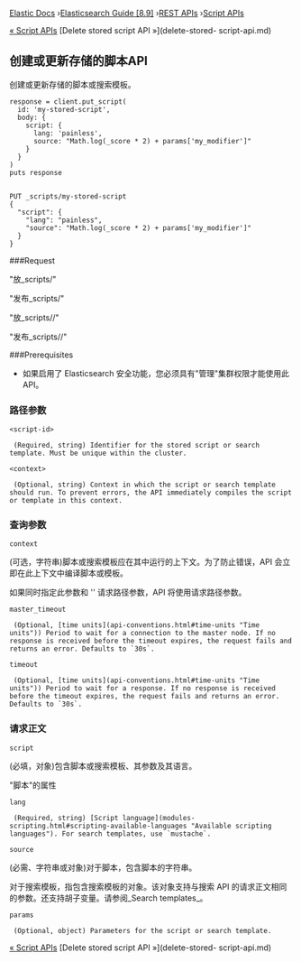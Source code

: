 

[Elastic Docs](/guide/) ›[Elasticsearch Guide [8.9]](index.md) ›[REST
APIs](rest-apis.md) ›[Script APIs](script-apis.md)

[« Script APIs](script-apis.md) [Delete stored script API »](delete-stored-
script-api.md)

## 创建或更新存储的脚本API

创建或更新存储的脚本或搜索模板。

    
    
    response = client.put_script(
      id: 'my-stored-script',
      body: {
        script: {
          lang: 'painless',
          source: "Math.log(_score * 2) + params['my_modifier']"
        }
      }
    )
    puts response
    
    
    PUT _scripts/my-stored-script
    {
      "script": {
        "lang": "painless",
        "source": "Math.log(_score * 2) + params['my_modifier']"
      }
    }

###Request

"放_scripts/<script-id>"

"发布_scripts/<script-id>"

"放_scripts/<script-id><context>/"

"发布_scripts/<script-id>/<context>"

###Prerequisites

* 如果启用了 Elasticsearch 安全功能，您必须具有"管理"集群权限才能使用此 API。

### 路径参数

`<script-id>`

     (Required, string) Identifier for the stored script or search template. Must be unique within the cluster. 
`<context>`

     (Optional, string) Context in which the script or search template should run. To prevent errors, the API immediately compiles the script or template in this context. 

### 查询参数

`context`

    

(可选，字符串)脚本或搜索模板应在其中运行的上下文。为了防止错误，API 会立即在此上下文中编译脚本或模板。

如果同时指定此参数和 '' 请求路径参数<context>，API 将使用请求路径参数。

`master_timeout`

     (Optional, [time units](api-conventions.html#time-units "Time units")) Period to wait for a connection to the master node. If no response is received before the timeout expires, the request fails and returns an error. Defaults to `30s`. 
`timeout`

     (Optional, [time units](api-conventions.html#time-units "Time units")) Period to wait for a response. If no response is received before the timeout expires, the request fails and returns an error. Defaults to `30s`. 

### 请求正文

`script`

    

(必填，对象)包含脚本或搜索模板、其参数及其语言。

"脚本"的属性

`lang`

     (Required, string) [Script language](modules-scripting.html#scripting-available-languages "Available scripting languages"). For search templates, use `mustache`. 
`source`

    

(必需、字符串或对象)对于脚本，包含脚本的字符串。

对于搜索模板，指包含搜索模板的对象。该对象支持与搜索 API 的请求正文相同的参数。还支持胡子变量。请参阅_Search templates_。

`params`

     (Optional, object) Parameters for the script or search template. 

[« Script APIs](script-apis.md) [Delete stored script API »](delete-stored-
script-api.md)
